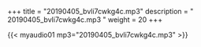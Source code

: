 +++
title = "20190405_bvli7cwkg4c.mp3"
description = " 20190405_bvli7cwkg4c.mp3 "
weight = 20
+++

{{< myaudio01 mp3="20190405_bvli7cwkg4c.mp3" >}}

